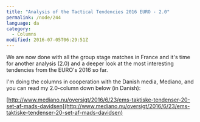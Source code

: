 ```yaml
---
title: "Analysis of the Tactical Tendencies 2016 EURO - 2.0"
permalink: /node/244
language: da
category:
  - Columns
modified: 2016-07-05T06:29:51Z
---
```


We are now done with all the group stage matches in France and it's time for another analysis (2.0) and a deeper look at the most interesting tendencies from the EURO's 2016 so far.

I'm doing the columns in cooperation with the Danish media, Mediano, and you can read my 2.0-column down below (in Danish):

[http://www.mediano.nu/oversigt/2016/6/23/ems-taktiske-tendenser-20-set-af-mads-davidsen](http://www.mediano.nu/oversigt/2016/6/23/ems-taktiske-tendenser-20-set-af-mads-davidsen)
